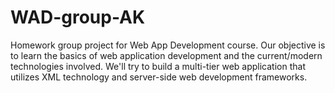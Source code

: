 # WAD-group-AK
Homework group project for Web App Development course. Our objective is to learn the basics of web application development and the current/modern technologies involved. We'll try to build a multi-tier web application that utilizes XML technology and server-side web development frameworks.
